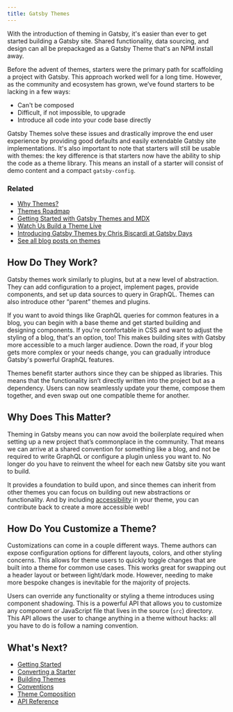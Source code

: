 ```yaml
---
title: Gatsby Themes
---
```


With the introduction of theming in Gatsby, it's easier than ever to get started building a Gatsby site.
Shared functionality, data sourcing, and design can all be prepackaged as a Gatsby Theme that's an NPM
install away.

Before the advent of themes, starters were the primary path for scaffolding a project with Gatsby.
This approach worked well for a long time.
However, as the community and ecosystem has grown, we’ve found starters to be lacking in a few ways:

- Can't be composed
- Difficult, if not impossible, to upgrade
- Introduce all code into your code base directly

Gatsby Themes solve these issues and drastically improve the end user experience by providing good defaults and easily extendable Gatsby site implementations.
It's also important to note that starters will still be usable with themes: the key difference is that starters now have the ability to ship the code as a theme library.
This means an install of a starter will consist of demo content and a compact `gatsby-config`.

### Related

- [Why Themes?](/blog/2019-01-31-why-themes/)
- [Themes Roadmap](/blog/2019-03-11-gatsby-themes-roadmap/)
- [Getting Started with Gatsby Themes and MDX](/blog/2019-02-26-getting-started-with-gatsby-themes/)
- [Watch Us Build a Theme Live](/blog/2019-02-11-gatsby-themes-livestream-and-example/)
- [Introducing Gatsby Themes by Chris Biscardi at Gatsby Days](https://www.gatsbyjs.com/gatsby-days-themes-chris/)
- [See all blog posts on themes](/blog/tags/themes)

## How Do They Work?

Gatsby themes work similarly to plugins, but at a new level of abstraction. They can add configuration to a project, implement pages, provide components, and set up data sources to query in GraphQL. Themes can also introduce other “parent” themes and plugins.

If you want to avoid things like GraphQL queries for common features in a blog, you can begin with a base theme and get started building and designing components. If you're comfortable in CSS and want to adjust the styling of a blog, that's an option, too! This makes building sites with Gatsby more accessible to a much larger audience. Down the road, if your blog gets more complex or your needs change, you can gradually introduce Gatsby's powerful GraphQL features.

Themes benefit starter authors since they can be shipped as libraries. This means that the functionality isn’t directly written into the project but as a dependency. Users can now seamlessly update your theme, compose them together, and even swap out one compatible theme for another.

## Why Does This Matter?

Theming in Gatsby means you can now avoid the boilerplate required when setting up a new project that’s commonplace in the community. That means we can arrive at a shared convention for something like a blog, and not be required to write GraphQL or configure a plugin unless you want to. No longer do you have to reinvent the wheel for each new Gatsby site you want to build.

It provides a foundation to build upon, and since themes can inherit from other themes you can focus on building out new abstractions or functionality. And by including [accessibility](./docs/themes/building-themes/#make-it-accessible-by-default) in your theme, you can contribute back to create a more accessible web!

## How Do You Customize a Theme?

Customizations can come in a couple different ways. Theme authors can expose configuration options for different layouts, colors, and other styling concerns. This allows for theme users to quickly toggle changes that are built into a theme for common use cases. This works great for swapping out a header layout or between light/dark mode. However, needing to make more bespoke changes is inevitable for the majority of projects.

Users can override any functionality or styling a theme introduces using component shadowing. This is a powerful API that allows you to customize any component or JavaScript file that lives in the source (`src`) directory. This API allows the user to change anything in a theme without hacks: all you have to do is follow a naming convention.

## What's Next?

- [Getting Started](/docs/themes/getting-started)
- [Converting a Starter](/docs/themes/converting-a-starter)
- [Building Themes](/docs/themes/building-themes)
- [Conventions](/docs/themes/conventions)
- [Theme Composition](/docs/themes/theme-composition)
- [API Reference](/docs/themes/api-reference)
